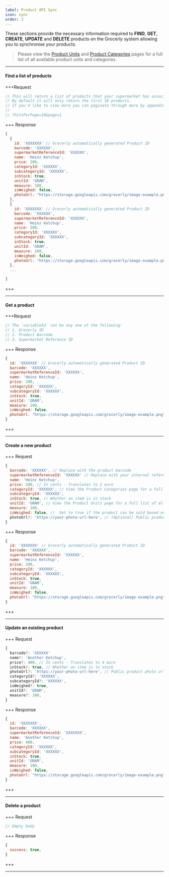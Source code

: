 ```yaml
---
label: Product API Sync
icon: sync
order: 3
---
```


These sections provide the necessary information required to **FIND**, **GET**, **CREATE**, **UPDATE** and **DELETE** products on the Grocerly system allowing you to synchronise your products.

> Please view the [Product Units](units.md) and [Product Categories](categories.md) pages for a full list of all available product units and categories.

---

#### Find a list of products

+++Request

```js [!badge variant="primary" text="POST"] /supermarket/products
// This will return a list of products that your supermarket has associated to the Grocerly app.
// By default it will only return the first 10 products.
// If you'd like to view more you can paginate through more by appending the url with the following query string
//
// ?hitsPerPage=10&page=1
```

+++ Response

```js
[
  {
    id: 'XXXXXXX' // Grocerly automatically generated Product ID
    barcode: 'XXXXXX',
    supermarketReferenceId: 'XXXXXX',
    name: 'Heinz Ketchup',
    price: 200,
    categoryId: 'XXXXXX',
    subcategoryId: 'XXXXXX',
    inStock: true,
    unitId: 'GRAM',
    measure: 100,
    isWeighed: false,
    photoUrl: "https://storage.googleapis.com/grocerly/image-example.png",
  },
  {
    id: 'XXXXXXX' // Grocerly automatically generated Product ID
    barcode: 'XXXXXX',
    supermarketReferenceId: 'XXXXXX',
    name: 'Heinz Ketchup',
    price: 200,
    categoryId: 'XXXXXX',
    subcategoryId: 'XXXXXX',
    inStock: true,
    unitId: 'GRAM',
    measure: 100,
    isWeighed: false,
    photoUrl: "https://storage.googleapis.com/grocerly/image-example.png",
  },
  ...

]
```

+++

---

#### Get a product

+++Request

```js [!badge variant="primary" text="POST"] /supermarket/products/$variableId
// The `variableId` can be any one of the following:
// 1. Grocerly ID
// 2. Product Barcode
// 3. Supermarket Reference ID
```

+++ Response

```js
{
  id: 'XXXXXXX' // Grocerly automatically generated Product ID
  barcode: 'XXXXXX',
  supermarketReferenceId: 'XXXXXX',
  name: 'Heinz Ketchup',
  price: 200,
  categoryId: 'XXXXXX',
  subcategoryId: 'XXXXXX',
  inStock: true,
  unitId: 'GRAM',
  measure: 100,
  isWeighed: false,
  photoUrl: "https://storage.googleapis.com/grocerly/image-example.png",
}
```

+++

---

#### Create a new product

+++ Request

```js [!badge variant="primary" text="POST"] /supermarket/products
{
  barcode: 'XXXXXX', // Replace with the product barcode
  supermarketReferenceId: 'XXXXXX' // Replace with your internal reference ID for this product
  name: 'Heinz Ketchup',
  price: 200, // In cents - Translates to 2 euro
  categoryId: 'XXXXXX', // View the Product Categories page for a full list of all possible categories
  subcategoryId: 'XXXXXX',
  inStock: true, // Whether an item is in stock
  unitId: 'GRAM', // View the Product Units page for a full list of all possible units
  measure: 100,
  isWeighed: false, //  Set to true if the product can be sold based on weight
  photoUrl?: 'https://your-photo-url-here', // (Optional) Public product photo url
}
```

+++ Response

```js
{
  id: 'XXXXXXX' // Grocerly automatically generated Product ID
  barcode: 'XXXXXX',
  supermarketReferenceId: 'XXXXXX',
  name: 'Heinz Ketchup',
  price: 200,
  categoryId: 'XXXXXX',
  subcategoryId: 'XXXXXX',
  inStock: true,
  unitId: 'GRAM',
  measure: 100,
  isWeighed: false,
  photoUrl: "https://storage.googleapis.com/grocerly/image-example.png",
}
```

+++

---

#### Update an existing product

+++ Request

```js [!badge variant="warning" text="PUT"] /supermarket/product/:ID:REFERENCE_ID:BARCODE:
{
  barcode?: 'XXXXXX'
  name?: 'Another Ketchup',
  price?: 400, // In cents - Translates to 4 euro
  inStock?: true, // Whether an item is in stock
  photoUrl?: 'https://your-photo-url-here', // Public product photo url
  categoryId?: 'XXXXXX',
  subcategoryId?: 'XXXXXX',
  isWeighed?: true,
  unitId?: 'GRAM',
  measure?: 100,
}
```

+++ Response

```js
{
  id: 'XXXXXXX',
  barcode: 'XXXXXX',
  supermarketReferenceId: 'XXXXXXX',
  name: 'Another Ketchup',
  price: 400,
  categoryId: 'XXXXXX',
  subcategoryId: 'XXXXXX',
  inStock: true,
  unitId: 'GRAM',
  measure: 100,
  isWeighed: false,
  photoUrl: "https://storage.googleapis.com/grocerly/image-example.png",
}
```

+++

---

#### Delete a product

+++ Request

```js [!badge variant="danger" text="DELETE"] /supermarket/products/:ID:REFERENCE_ID:BARCODE:
// Empty body
```

+++ Response

```js
{
  success: true,
}
```

+++

---
